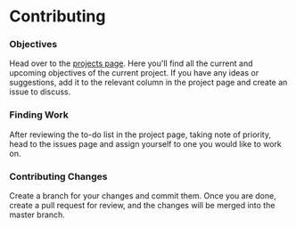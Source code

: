 # Contributing
### Objectives
Head over to the [projects page](https://github.com/Foltik/Shimapan/projects/). Here you'll find all the current
and upcoming objectives of the current project. If you have any ideas or suggestions, add it to the relevant
column in the project page and create an issue to discuss.
### Finding Work
After reviewing the to-do list in the project page, taking note of priority, head to the issues page and assign yourself
to one you would like to work on.
### Contributing Changes
Create a branch for your changes and commit them. Once you are done, create a pull request for review, 
and the changes will be merged into the master branch.
